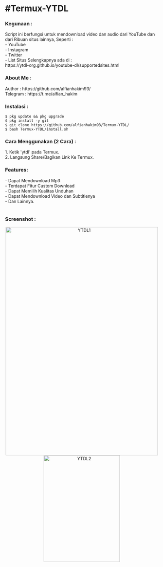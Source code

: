 <h1> #Termux-YTDL </h1>
<h3> Kegunaan : </h3>
Script ini berfungsi untuk mendownload video dan audio dari YouTube dan dari Ribuan situs lainnya, Seperti : <br>
- YouTube <br>
- Instagram <br>
- Twitter <br>
- List Situs Selengkapnya ada di : <br>
https://ytdl-org.github.io/youtube-dl/supportedsites.html <br>

<h3> About Me : </h3>
Author   : https://github.com/alfianhakim93/ <br>
Telegram : https://t.me/alfian_hakim <br>

<h3> Instalasi : </h3>

```
$ pkg update && pkg upgrade
$ pkg install -y git
$ git clone https://github.com/alfianhakim93/Termux-YTDL/
$ bash Termux-YTDL/install.sh
```

<h3> Cara Menggunakan (2 Cara) : </h3>
1. Ketik 'ytdl' pada Termux.<br>
2. Langsung Share/Bagikan Link Ke Termux.
<br>
<h3> Features: </h3>
- Dapat Mendownload Mp3 <br>
- Terdapat Fitur Custom Download <br>
- Dapat Memilih Kualitas Unduhan <br>
- Dapat Mendownload Video dan Subtitlenya <br>
- Dan Lainnya. <br>
<br>
<h3> Screenshot : </h3>
<p align="center">
  <img alt="YTDL1" width="500" height="750" src="https://drive.google.com/uc?export=view&id=1nok3NLAPYHQiH6mwNXo4wwZrKxZ7lrQy">
  <img alt="YTDL2" width="250" height="350" src="https://drive.google.com/uc?export=view&id=1EgdQie-IHA5-xvmQR9Vq7memW9boSAxb">
</p>

<br>
<br>
